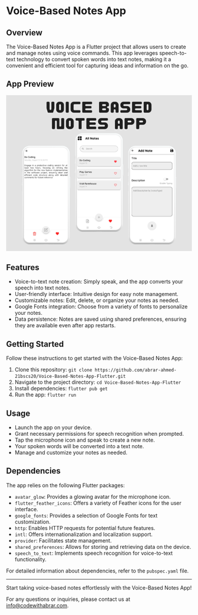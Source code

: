 # Voice-Based Notes App

## Overview

The Voice-Based Notes App is a Flutter project that allows users to create and manage notes using voice commands.
This app leverages speech-to-text technology to convert spoken words into text notes, making it a convenient and efficient tool for capturing ideas and information on the go.

## App Preview
<div align="center">
  <img src="/Preview/Notes_App_Preview.png" alt="Notes App" title="App Preview"/>
</div>


## Features

- Voice-to-text note creation: Simply speak, and the app converts your speech into text notes.
- User-friendly interface: Intuitive design for easy note management.
- Customizable notes: Edit, delete, or organize your notes as needed.
- Google Fonts integration: Choose from a variety of fonts to personalize your notes.
- Data persistence: Notes are saved using shared preferences, ensuring they are available even after app restarts.

## Getting Started

Follow these instructions to get started with the Voice-Based Notes App:

1. Clone this repository: `git clone https://github.com/abrar-ahmed-21bscs20/Voice-Based-Notes-App-Flutter.git`
2. Navigate to the project directory: `cd Voice-Based-Notes-App-Flutter`
3. Install dependencies: `flutter pub get`
4. Run the app: `flutter run`

## Usage

- Launch the app on your device.
- Grant necessary permissions for speech recognition when prompted.
- Tap the microphone icon and speak to create a new note.
- Your spoken words will be converted into a text note.
- Manage and customize your notes as needed.

## Dependencies

The app relies on the following Flutter packages:

- `avatar_glow`: Provides a glowing avatar for the microphone icon.
- `flutter_feather_icons`: Offers a variety of Feather icons for the user interface.
- `google_fonts`: Provides a selection of Google Fonts for text customization.
- `http`: Enables HTTP requests for potential future features.
- `intl`: Offers internationalization and localization support.
- `provider`: Facilitates state management.
- `shared_preferences`: Allows for storing and retrieving data on the device.
- `speech_to_text`: Implements speech recognition for voice-to-text functionality.

For detailed information about dependencies, refer to the `pubspec.yaml` file.

---

Start taking voice-based notes effortlessly with the Voice-Based Notes App!

For any questions or inquiries, please contact us at info@codewithabrar.com.

